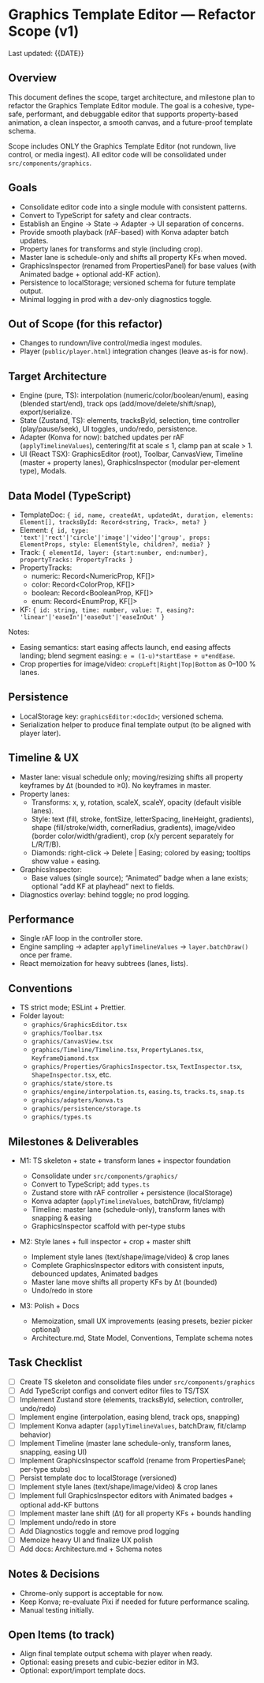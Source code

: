 # Graphics Template Editor — Refactor Scope (v1)

Last updated: {{DATE}}

## Overview
This document defines the scope, target architecture, and milestone plan to refactor the Graphics Template Editor module. The goal is a cohesive, type-safe, performant, and debuggable editor that supports property-based animation, a clean inspector, a smooth canvas, and a future-proof template schema.

Scope includes ONLY the Graphics Template Editor (not rundown, live control, or media ingest). All editor code will be consolidated under `src/components/graphics`.

## Goals
- Consolidate editor code into a single module with consistent patterns.
- Convert to TypeScript for safety and clear contracts.
- Establish an Engine → State → Adapter → UI separation of concerns.
- Provide smooth playback (rAF-based) with Konva adapter batch updates.
- Property lanes for transforms and style (including crop).
- Master lane is schedule-only and shifts all property KFs when moved.
- GraphicsInspector (renamed from PropertiesPanel) for base values (with Animated badge + optional add-KF action).
- Persistence to localStorage; versioned schema for future template output.
- Minimal logging in prod with a dev-only diagnostics toggle.

## Out of Scope (for this refactor)
- Changes to rundown/live control/media ingest modules.
- Player (`public/player.html`) integration changes (leave as-is for now).

## Target Architecture
- Engine (pure, TS): interpolation (numeric/color/boolean/enum), easing (blended start/end), track ops (add/move/delete/shift/snap), export/serialize.
- State (Zustand, TS): elements, tracksById, selection, time controller (play/pause/seek), UI toggles, undo/redo, persistence.
- Adapter (Konva for now): batched updates per rAF (`applyTimelineValues`), centering/fit at scale ≤ 1, clamp pan at scale > 1.
- UI (React TSX): GraphicsEditor (root), Toolbar, CanvasView, Timeline (master + property lanes), GraphicsInspector (modular per-element type), Modals.

## Data Model (TypeScript)
- TemplateDoc: `{ id, name, createdAt, updatedAt, duration, elements: Element[], tracksById: Record<string, Track>, meta? }`
- Element: `{ id, type: 'text'|'rect'|'circle'|'image'|'video'|'group', props: ElementProps, style: ElementStyle, children?, media? }`
- Track: `{ elementId, layer: {start:number, end:number}, propertyTracks: PropertyTracks }`
- PropertyTracks:
  - numeric: Record<NumericProp, KF<number>[]>
  - color: Record<ColorProp, KF<string>[]>
  - boolean: Record<BooleanProp, KF<boolean>[]>
  - enum: Record<EnumProp, KF<string>[]>
- KF<T>: `{ id: string, time: number, value: T, easing?: 'linear'|'easeIn'|'easeOut'|'easeInOut' }`

Notes:
- Easing semantics: start easing affects launch, end easing affects landing; blend segment easing: `e = (1-u)*startEase + u*endEase`.
- Crop properties for image/video: `cropLeft|Right|Top|Bottom` as 0–100 % lanes.

## Persistence
- LocalStorage key: `graphicsEditor:<docId>`; versioned schema.
- Serialization helper to produce final template output (to be aligned with player later).

## Timeline & UX
- Master lane: visual schedule only; moving/resizing shifts all property keyframes by Δt (bounded to ≥0). No keyframes in master.
- Property lanes:
  - Transforms: x, y, rotation, scaleX, scaleY, opacity (default visible lanes).
  - Style: text (fill, stroke, fontSize, letterSpacing, lineHeight, gradients), shape (fill/stroke/width, cornerRadius, gradients), image/video (border color/width/gradient), crop (x/y percent separately for L/R/T/B).
  - Diamonds: right-click → Delete | Easing; colored by easing; tooltips show value + easing.
- GraphicsInspector:
  - Base values (single source); “Animated” badge when a lane exists; optional “add KF at playhead” next to fields.
- Diagnostics overlay: behind toggle; no prod logging.

## Performance
- Single rAF loop in the controller store.
- Engine sampling → adapter `applyTimelineValues` → `layer.batchDraw()` once per frame.
- React memoization for heavy subtrees (lanes, lists).

## Conventions
- TS strict mode; ESLint + Prettier.
- Folder layout:
  - `graphics/GraphicsEditor.tsx`
  - `graphics/Toolbar.tsx`
  - `graphics/CanvasView.tsx`
  - `graphics/Timeline/Timeline.tsx`, `PropertyLanes.tsx`, `KeyframeDiamond.tsx`
  - `graphics/Properties/GraphicsInspector.tsx`, `TextInspector.tsx`, `ShapeInspector.tsx`, etc.
  - `graphics/state/store.ts`
  - `graphics/engine/interpolation.ts`, `easing.ts`, `tracks.ts`, `snap.ts`
  - `graphics/adapters/konva.ts`
  - `graphics/persistence/storage.ts`
  - `graphics/types.ts`

## Milestones & Deliverables

- M1: TS skeleton + state + transform lanes + inspector foundation
  - Consolidate under `src/components/graphics/`
  - Convert to TypeScript; add `types.ts`
  - Zustand store with rAF controller + persistence (localStorage)
  - Konva adapter (`applyTimelineValues`, batchDraw, fit/clamp)
  - Timeline: master lane (schedule-only), transform lanes with snapping & easing
  - GraphicsInspector scaffold with per-type stubs

- M2: Style lanes + full inspector + crop + master shift
  - Implement style lanes (text/shape/image/video) & crop lanes
  - Complete GraphicsInspector editors with consistent inputs, debounced updates, Animated badges
  - Master lane move shifts all property KFs by Δt (bounded)
  - Undo/redo in store

- M3: Polish + Docs
  - Memoization, small UX improvements (easing presets, bezier picker optional)
  - Architecture.md, State Model, Conventions, Template schema notes

## Task Checklist

- [ ] Create TS skeleton and consolidate files under `src/components/graphics`
- [ ] Add TypeScript configs and convert editor files to TS/TSX
- [ ] Implement Zustand store (elements, tracksById, selection, controller, undo/redo)
- [ ] Implement engine (interpolation, easing blend, track ops, snapping)
- [ ] Implement Konva adapter (`applyTimelineValues`, batchDraw, fit/clamp behavior)
- [ ] Implement Timeline (master lane schedule-only, transform lanes, snapping, easing UI)
- [ ] Implement GraphicsInspector scaffold (rename from PropertiesPanel; per-type stubs)
- [ ] Persist template doc to localStorage (versioned)
- [ ] Implement style lanes (text/shape/image/video) & crop lanes
- [ ] Implement full GraphicsInspector editors with Animated badges + optional add-KF buttons
- [ ] Implement master lane shift (Δt) for all property KFs + bounds handling
- [ ] Implement undo/redo in store
- [ ] Add Diagnostics toggle and remove prod logging
- [ ] Memoize heavy UI and finalize UX polish
- [ ] Add docs: Architecture.md + Schema notes

## Notes & Decisions
- Chrome-only support is acceptable for now.
- Keep Konva; re-evaluate Pixi if needed for future performance scaling.
- Manual testing initially.

## Open Items (to track)
- Align final template output schema with player when ready.
- Optional: easing presets and cubic-bezier editor in M3.
- Optional: export/import template docs.

